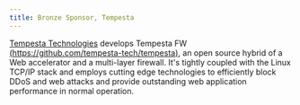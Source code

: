 ```yaml
---
title: Bronze Sponsor, Tempesta
---
```


[Tempesta Technologies](https://tempesta-tech.com/) develops Tempesta FW [(https://github.com/tempesta-tech/tempesta)](https://github.com/tempesta-tech/tempesta), an open source hybrid of a Web accelerator and a multi-layer firewall. It's tightly coupled with the Linux TCP/IP stack and employs cutting edge technologies to efficiently block DDoS and web attacks and provide outstanding web application performance in normal operation.
